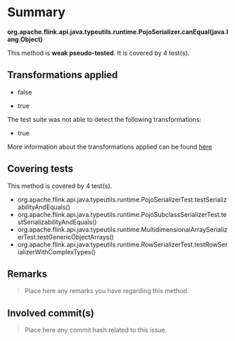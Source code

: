 # Summary
**org.apache.flink.api.java.typeutils.runtime.PojoSerializer.canEqual(java.lang.Object)**

This method is **weak pseudo-tested**.
It is covered by 4 test(s). 


## Transformations applied

- false

- true


The test suite was not able to detect the following transformations:
 * true 


More information about the transformations applied can be found [here](https://github.com/STAMP-project/pitest-descartes)

## Covering tests
This method is covered by 4 test(s).
* org.apache.flink.api.java.typeutils.runtime.PojoSerializerTest.testSerializabilityAndEquals()
* org.apache.flink.api.java.typeutils.runtime.PojoSubclassSerializerTest.testSerializabilityAndEquals()
* org.apache.flink.api.java.typeutils.runtime.MultidimensionalArraySerializerTest.testGenericObjectArrays()
* org.apache.flink.api.java.typeutils.runtime.RowSerializerTest.testRowSerializerWithComplexTypes()


## Remarks
> Place here any remarks you have regarding this method.

## Involved commit(s)

> Place here any commit hash related to this issue.
